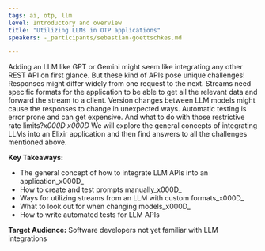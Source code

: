 ```yaml
---
tags: ai, otp, llm
level: Introductory and overview
title: "Utilizing LLMs in OTP applications"
speakers: -_participants/sebastian-goettschkes.md

---
```

Adding an LLM like GPT or Gemini might seem like integrating any other REST API on first glance. But these kind of APIs pose unique challenges! Responses might differ widely from one request to the next. Streams need specific formats for the application to be able to get all the relevant data and forward the stream to a client. Version changes between LLM models might cause the responses to change in unexpected ways. Automatic testing is error prone and can get expensive. And what to do with those restrictive rate limits?_x000D_
_x000D_
We will explore the general concepts of integrating LLMs into an Elixir application and then find answers to all the challenges mentioned above.

**Key Takeaways:**
- The general concept of how to integrate LLM APIs into an application_x000D_
- How to create and test prompts manually_x000D_
- Ways for utilizing streams from an LLM with custom formats_x000D_
- What to look out for when changing models_x000D_
- How to write automated tests for LLM APIs

**Target Audience:**
Software developers not yet familiar with LLM integrations

